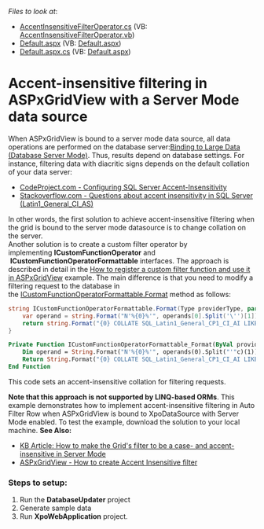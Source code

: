 <!-- default file list -->
*Files to look at*:

* [AccentInsensitiveFilterOperator.cs](./CS/XpoWebApplication/AccentInsensitiveFilterOperator.cs) (VB: [AccentInsensitiveFilterOperator.vb](./VB/XpoWebApplication/AccentInsensitiveFilterOperator.vb))
* [Default.aspx](./CS/XpoWebApplication/Default.aspx) (VB: [Default.aspx](./VB/XpoWebApplication/Default.aspx))
* [Default.aspx.cs](./CS/XpoWebApplication/Default.aspx.cs) (VB: [Default.aspx](./VB/XpoWebApplication/Default.aspx))
<!-- default file list end -->
# Accent-insensitive filtering in ASPxGridView with a Server Mode data source


When ASPxGridView is bound to a server mode data source, all data operations are performed on the database server:[Binding to Large Data (Database Server Mode)][1]. Thus, results depend on database settings. For instance, filtering data with diacritic signs depends on the default collation of your data server:
- [CodeProject.com - Configuring SQL Server Accent-Insensitivity][2]
- [Stackoverflow.com - Questions about accent insensitivity in SQL Server (Latin1_General_CI_AS)][3]

In other words, the first solution to achieve accent-insensitive filtering when the grid is bound to the server mode datasource is to change collation on the server. <br>Another solution is to create a custom filter operator by implementing **ICustomFunctionOperator** and  **ICustomFunctionOperatorFormattable** interfaces. The approach is described in detail in the [
How to register a custom filter function and use it in ASPxGridView][4] example. The main difference is that you need to modify a filtering request to the database in the [ICustomFunctionOperatorFormattable.Format][5] method as follows:

```cs
string ICustomFunctionOperatorFormattable.Format(Type providerType, params String[] operands) {
    var operand = string.Format("N'%{0}%'", operands[0].Split('\'')[1]);
    return string.Format("{0} COLLATE SQL_Latin1_General_CP1_CI_AI LIKE {1} ", operands[1], operand);
}
```

```vb
Private Function ICustomFunctionOperatorFormattable_Format(ByVal providerType As Type, ParamArray ByVal operands() As String) As String Implements ICustomFunctionOperatorFormattable.Format
    Dim operand = String.Format("N'%{0}%'", operands(0).Split("'"c)(1))
    Return String.Format("{0} COLLATE SQL_Latin1_General_CP1_CI_AI LIKE {1} ", operands(1), operand)
End Function
```
This code sets an accent-insensitive collation for filtering requests.

**Note that this approach is not supported by LINQ-based ORMs**. This example demonstrates how to implement accent-insensitive filtering in Auto Filter Row when ASPxGridView is bound to XpoDataSource with Server Mode enabled. To test the example, download the solution to your local machine.
**See Also:**

- [KB Article: How to make the Grid's filter to be a case- and accent-insensitive in Server Mode][6]
- [ASPxGridView - How to create Accent Insensitive filter][7]


### Steps to setup:

1) Run the **DatabaseUpdater** project
2) Generate sample data
3) Run **XpoWebApplication** project.


[1]: https://documentation.devexpress.com/#AspNet/CustomDocument14781
[2]: http://www.codeproject.com/Articles/310510/Configuring-SQL-Server-Accent-Insensitivity
[3]: http://stackoverflow.com/questions/14525981/questions-about-accent-insensitivity-in-sql-server-latin1-general-ci-as
[4]: https://www.devexpress.com/Support/Center/Example/Details/E4099/how-to-register-a-custom-filter-function-and-use-it-in-aspxgridview
[5]: https://documentation.devexpress.com/CoreLibraries/DevExpress.Data.Filtering.ICustomFunctionOperatorFormattable.Format.method
[6]: https://www.devexpress.com/Support/Center/p/T385990
[7]: https://github.com/DevExpress-Examples/aspxgridview-how-to-create-accent-insensitive-filter-t547083
